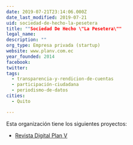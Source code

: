 ```yaml
---
date: 2019-07-21T23:14:06.000Z
date_last_modified: 2019-07-21
uid: sociedad-de-hecho-la-pesetera
title: ""Sociedad De Hecho \"La Pesetera\""
legal_name: 
description: ""
org_type: Empresa privada (startup)
website: www.planv.com.ec
year_founded: 2014
facebook: 
twitter: 
tags:
  - transparencia-y-rendicion-de-cuentas
  - participación-ciudadana
  - periodismo-de-datos
cities: 
  - Quito

---
```


Esta organización tiene los siguientes proyectos:

- [Revista Digital Plan V](/i/revista-digital-plan-v.html)
